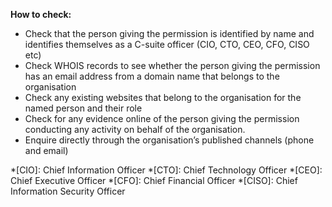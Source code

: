 **How to check:**

* Check that the person giving the permission is identified by name and identifies themselves as a C-suite officer (CIO, CTO, CEO, CFO, CISO etc)
* Check WHOIS records to see whether the person giving the permission has an email address from a domain name that belongs to the organisation
* Check any existing websites that belong to the organisation for the named person and their role
* Check for any evidence online of the person giving the permission conducting any activity on behalf of the organisation.
* Enquire directly through the organisation’s published channels (phone and email)

*[CIO]: Chief Information Officer
*[CTO]: Chief Technology Officer
*[CEO]: Chief Executive Officer
*[CFO]: Chief Financial Officer
*[CISO]: Chief Information Security Officer
